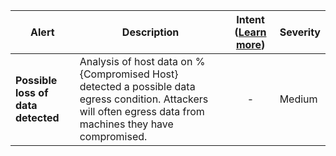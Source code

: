 |Alert|Description|Intent ([Learn more](#intentions))|Severity|
|----|----|:----:|--|
|**Possible loss of data detected**|Analysis of host data on %{Compromised Host} detected a possible data egress condition. Attackers will often egress data from machines they have compromised.|-|Medium|


